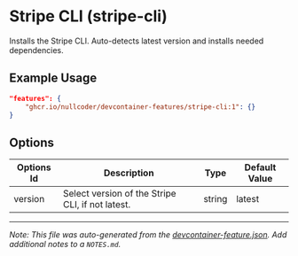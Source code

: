 
# Stripe CLI (stripe-cli)

Installs the Stripe CLI. Auto-detects latest version and installs needed dependencies.

## Example Usage

```json
"features": {
    "ghcr.io/nullcoder/devcontainer-features/stripe-cli:1": {}
}
```

## Options

| Options Id | Description | Type | Default Value |
|-----|-----|-----|-----|
| version | Select version of the Stripe CLI, if not latest. | string | latest |



---

_Note: This file was auto-generated from the [devcontainer-feature.json](https://github.com/nullcoder/devcontainer-features/blob/main/src/stripe-cli/devcontainer-feature.json).  Add additional notes to a `NOTES.md`._
